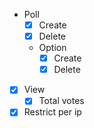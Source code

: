  - Poll
   - [X] Create
   - [X] Delete
    - Option
      - [X] Create
      - [X] Delete
 - [x] View
   - [X] Total votes
 - [x] Restrict per ip
